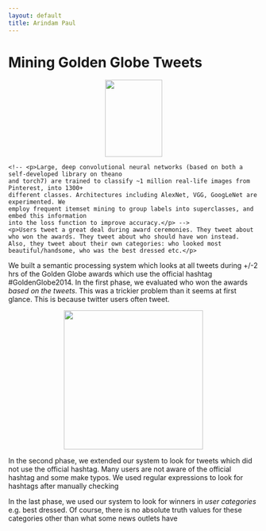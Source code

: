 ```yaml
---
layout: default
title: Arindam Paul
---
```


<div class="post">
	<h1 class="pageTitle">Mining Golden Globe Tweets</h1>
<p align="center">	<img src="{{ '/assets/img/goldenglobe.png' | prepend: site.baseurl }}" alt="" height="155" width="115"></p>

	<!-- <p>Large, deep convolutional neural networks (based on both a self-developed library on theano
	and torch7) are trained to classify ~1 million real-life images from Pinterest, into 1300+
	different classes. Architectures including AlexNet, VGG, GoogLeNet are experimented. We
	employ frequent itemset mining to group labels into superclasses, and embed this information
	into the loss function to improve accuracy.</p> -->
	<p>Users tweet a great deal during award ceremonies. They tweet about who won the awards. They tweet about who should have won instead. Also, they tweet about their own categories: who looked most beautiful/handsome, who was the best dressed etc.</p>

<p>	We built a semantic processing system which looks at all tweets during +/-2 hrs of the Golden Globe awards which use the official hashtag #GoldenGlobe2014. In the first phase, we evaluated who won the awards <i>based on the tweets</i>. This was a trickier problem than it seems at first glance. This is because twitter users often tweet. </p>
<p align="center"><img src="{{ '/assets/img/twitter.jpg' | prepend: site.baseurl }}" alt="" height="280" width="280"></p>

<p>In the second phase, we extended our system to look for tweets which did not use the official hashtag. Many users are not aware of the official hashtag and some make typos. We used regular expressions to look for hashtags after manually checking

<p>In the last phase, we used our system to look for winners in <i>user categories</i> e.g. best dressed. Of course, there is no absolute truth values for these categories other than what some news outlets have

</div>
